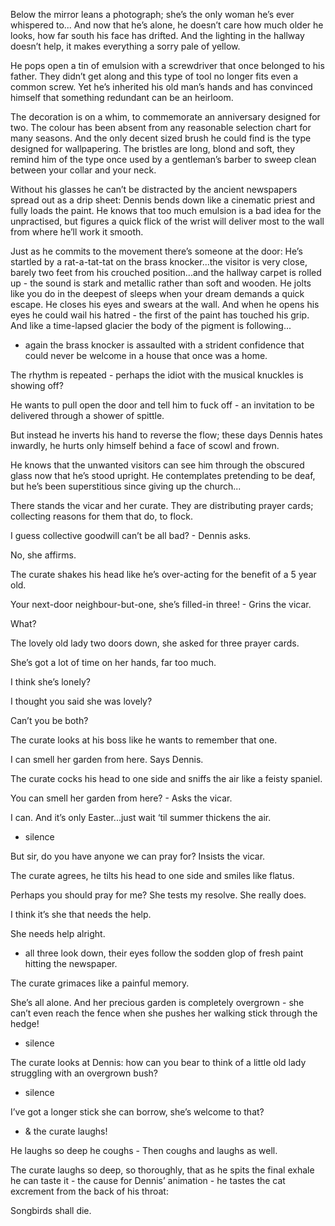 Below the mirror leans a photograph; she’s the only woman he’s ever whispered to...
And now that he’s alone, he doesn’t care how much older he looks, how far south his face has drifted. 
And the lighting in the hallway doesn’t help, it makes everything a sorry pale of yellow.

He pops open a tin of emulsion with a screwdriver that once belonged to his father. They didn’t get along and this type of tool no longer fits even a common screw. Yet he’s inherited his old man’s hands and has convinced himself that something redundant can be an heirloom.

The decoration is on a whim, to commemorate an anniversary designed for two. The colour has been absent from any reasonable selection chart for many seasons. And the only decent sized brush he could find is the type designed for wallpapering. The bristles are long, blond and soft, they remind him of  the type once used by a gentleman’s barber to sweep clean between your collar and your neck.

Without his glasses he can’t be distracted by the ancient newspapers spread out as a drip sheet: Dennis bends down like a cinematic priest and fully loads the paint.
He knows that too much emulsion is a bad idea for the unpractised, but figures a quick flick of the wrist will deliver most to the wall from where he’ll work it smooth.

Just as he commits to the movement there’s someone at the door:
He’s startled by a rat-a-tat-tat on the brass knocker...the visitor is very close, barely two feet from his crouched position...and the hallway carpet is rolled up - the sound is stark and metallic rather than soft and wooden. He jolts like you do in the deepest of sleeps when your dream demands a quick escape.
He closes his eyes and swears at the wall. 
And when he opens his eyes he could wail his hatred - the first of the paint has touched his grip. And like a time-lapsed glacier the body of the pigment is following...

 - again the brass knocker is assaulted with a strident confidence that could never be welcome in a house that once was a home.

The rhythm is repeated - perhaps the idiot with the musical knuckles is showing off?

He wants to pull open the door and tell him to fuck off - an invitation to be delivered through a shower of spittle.

But instead he inverts his hand to reverse the flow; these days Dennis hates inwardly, he hurts only himself behind a face of scowl and frown.

He knows that the unwanted visitors can see him through the obscured glass now that he’s stood upright. He contemplates pretending to be deaf,  but he’s been superstitious since giving up the church...

There stands the vicar and her curate.
They are distributing prayer cards; collecting reasons for them that do, to flock.

I guess collective goodwill can’t be all bad? - Dennis asks.

No, she affirms.

The curate shakes his head like he’s over-acting for the benefit of a 5 year old.

Your next-door neighbour-but-one, she’s filled-in three! - Grins the vicar.

What?

The lovely old lady two doors down, she asked for three prayer cards.

She’s got a lot of time on her hands, far too much.

I think she’s lonely?

I thought you said she was lovely?

Can’t you be both?

The curate looks at his boss like he wants to remember that one.

I can smell her garden from here. Says Dennis.

The curate cocks his head to one side and sniffs the air like a feisty spaniel.

You can smell her garden from here? - Asks the vicar.

I can. And it’s only Easter...just wait ‘til summer thickens the air.

- silence

But sir, do you have anyone we can pray for? Insists the vicar.

The curate agrees, he tilts his head to one side and smiles like flatus.

Perhaps you should pray for me? She tests my resolve. She really does.

I think it’s she that needs the help.

She needs help alright.

- all three look down, their eyes follow the sodden glop of fresh paint hitting the newspaper.

The curate grimaces like a painful memory.

She’s all alone. And her precious garden is completely overgrown - she can’t even
reach the fence when she pushes her walking stick through the hedge!

- silence

The curate looks at Dennis: how can you bear to think of a little old lady struggling with an overgrown bush?

- silence

I’ve got a longer stick she can borrow, she’s welcome to that?

 - & the curate laughs!

He laughs so deep he coughs - Then coughs and laughs as well.

The curate laughs so deep, so thoroughly, that as he spits the final exhale he can taste it - the cause for Dennis’ animation - he tastes the  cat excrement from the back of his throat:

Songbirds shall die.


























